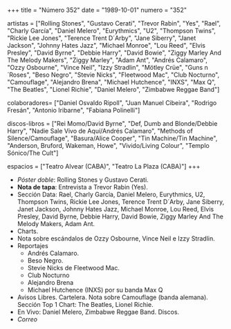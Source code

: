 +++
title = "Número 352"
date = "1989-10-01"
numero = "352"

artistas = ["Rolling Stones", "Gustavo Cerati", "Trevor Rabin", "Yes", "Rael", "Charly García", "Daniel Melero", "Eurythmics", "U2", "Thompson Twins", "Rickie Lee Jones", "Terence Trent D´Arby", "Jane Siberry", "Janet Jackson", "Johnny Hates Jazz", "Michael Monroe", "Lou Reed", "Elvis Presley", "David Byrne", "Debbie Harry", "David Bowie", "Ziggy Marley And The Melody Makers", "Ziggy Marley", "Adam Ant", "Andrés Calamaro", "Ozzy Osbourne", "Vince Neil", "Izzy Stradlin", "Mötley Crüe", "Guns n´Roses", "Beso Negro", "Stevie Nicks", "Fleetwood Mac", "Club Nocturno", "Camouflage", "Alejandro Brena", "Michael Hutchence", "INXS", "Max Q", "The Beatles", "Lionel Richie", "Daniel Melero", "Zimbabwe Reggae Band"]

colaboradores= ["Daniel Osvaldo Ripoll", "Juan Manuel Cibeira", "Rodrigo Fresán", "Antonio Iribarne", "Fabiana Polinelli"]

discos-libros = ["Rei Momo/David Byrne", "Def, Dumb and Blonde/Debbie Harry", "Nadie Sale Vivo de Aquí/Andrés Calamaro", "Methods of Silence/Camouflage", "Basura/Alice Cooper", "Tin Machine/Tin Machine", "Anderson, Bruford, Wakeman, Howe", "Vivido/Living Colour", "Templo Sónico/The Cult"]

espacios = ["Teatro Alvear (CABA)", "Teatro La Plaza (CABA)"]
+++

- *Póster doble*: Rolling Stones y Gustavo Cerati. 
- **Nota de tapa**: Entrevista a Trevor Rabin (Yes).
- Sección Data: Rael, Charly García, Daniel Melero, Eurythmics, U2, Thompson Twins, Rickie Lee Jones, Terence Trent D´Arby, Jane Siberry, Janet Jackson, Johnny Hates Jazz, Michael Monroe, Lou Reed, Elvis Presley, David Byrne, Debbie Harry, David Bowie, Ziggy Marley And The Melody Makers, Adam Ant. 
- Charts.
- Nota sobre escándalos de Ozzy Osbourne, Vince Neil e Izzy Stradlin.
- Reportajes
  - Andrés Calamaro.
  - Beso Negro.
  - Stevie Nicks de Fleetwood Mac.
  - Club Nocturno
  - Alejandro Brena
  - Michael Hutchence (INXS) por su banda Max Q
- Avisos Libres. Cartelera. Nota sobre Camouflage (banda alemana). Sección Top 1 Chart: The Beatles, Lionel Richie.
- En Vivo: Daniel Melero, Zimbabwe Reggae Band. Discos.
- *Correo*
